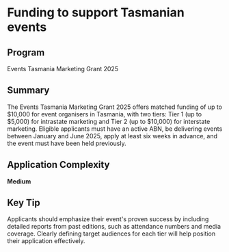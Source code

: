 # Funding to support Tasmanian events
  
## Program
Events Tasmania Marketing Grant 2025

## Summary
The Events Tasmania Marketing Grant 2025 offers matched funding of up to $10,000 for event organisers in Tasmania, with two tiers: Tier 1 (up to $5,000) for intrastate marketing and Tier 2 (up to $10,000) for interstate marketing. Eligible applicants must have an active ABN, be delivering events between January and June 2025, apply at least six weeks in advance, and the event must have been held previously.

## Application Complexity
**Medium**

## Key Tip
Applicants should emphasize their event's proven success by including detailed reports from past editions, such as attendance numbers and media coverage. Clearly defining target audiences for each tier will help position their application effectively.
